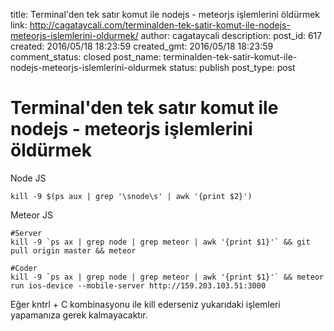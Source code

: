 title: Terminal'den tek satır komut ile nodejs - meteorjs işlemlerini öldürmek
link: http://cagataycali.com/terminalden-tek-satir-komut-ile-nodejs-meteorjs-islemlerini-oldurmek/
author: cagataycali
description: 
post_id: 617
created: 2016/05/18 18:23:59
created_gmt: 2016/05/18 18:23:59
comment_status: closed
post_name: terminalden-tek-satir-komut-ile-nodejs-meteorjs-islemlerini-oldurmek
status: publish
post_type: post

# Terminal'den tek satır komut ile nodejs - meteorjs işlemlerini öldürmek

Node JS 
    
    
    kill -9 $(ps aux | grep '\snode\s' | awk '{print $2}')

Meteor JS 
    
    
    #Server
    kill -9 `ps ax | grep node | grep meteor | awk '{print $1}'` && git pull origin master && meteor
    
    #Coder
    kill -9 `ps ax | grep node | grep meteor | awk '{print $1}'` && meteor run ios-device --mobile-server http://159.203.103.51:3000

Eğer kntrl + C kombinasyonu ile kill ederseniz yukarıdaki işlemleri yapamanıza gerek kalmayacaktır.